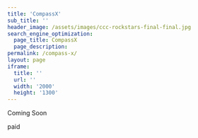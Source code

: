 ```yaml
---
title: 'CompassX'
sub_title: ''
header_image: /assets/images/ccc-rockstars-final-final.jpg
search_engine_optimization:
  page_title: CompassX
  page_description: 
permalink: /compass-x/
layout: page
iframe:
  title: ''
  url: ''
  width: '2000'
  height: '1300'
---
```

Coming Soon

<!--<div id="card-element"></div>-->

<form action="https://wt-bbb812ec6f1b786e8adf620306562f3c-0.run.webtask.io/stripe-payment?currency=USD&amount=500&description=CompassX" method="POST">
  <script
    src="https://checkout.stripe.com/checkout.js" class="stripe-button"
    data-key="pk_test_j1uzibEQwCYG287YFYHKvtiz"
    data-amount="500"
    data-name="Compass Community Collaborative School"
    data-description="CompassX"
    data-zip-code="true"
    data-image="https://stripe.com/img/documentation/checkout/marketplace.png"
    data-locale="auto"
    data-allow-remember-me="false">
  </script>
</form>
<script src="https://js.stripe.com/v3/"></script>

<script>
function queryString() {
  var queryString = window.location.search;
  var varArray = queryString.split("&");
  for (var i = 0; i < varArray.length; i++) {
    var param = varArray[i].split("=");
    return param[1];
  }
};

//if ($('body').hasClass("contact")) {
  if (queryString() == "true") {
    $('#contact-message').show();
    console.log("show");
  } else {
    $('#contact-message').hide();
    console.log("hide");
  }
//};

</script>
<div id="contact-message">paid</div>




<!--<form  -->
<!--  method="POST"-->
<!--  action="https://wt-bbb812ec6f1b786e8adf620306562f3c-0.run.webtask.io/test">-->
<!--  <script-->
<!--    src="https://checkout.stripe.com/checkout.js"-->
<!--    class="stripe-button"-->
<!--    data-key="pk_test_j1uzibEQwCYG287YFYHKvtiz"-->
<!--    and-other-stuff>-->
<!--  </script>-->
<!--</form>-->


<!--<form action="https://wt-bbb812ec6f1b786e8adf620306562f3c-0.run.webtask.io/test" method="POST">-->
<!--  <script-->
<!--    src="https://checkout.stripe.com/checkout.js" class="stripe-button"-->
<!--    data-key="pk_test_j1uzibEQwCYG287YFYHKvtiz"-->
<!--    data-name="Compass School"-->
<!--    data-description="CompassX"-->
<!--    data-amount="199"-->
<!--    data-locale="auto"-->
<!--    data-panel-label="Pay for CompassX"-->
<!--    data-label="Pay for CompassX"-->
<!--    data-allow-remember-me="false">-->
<!--  </script>-->
<!--</form>-->




<!--<button class="pay">Pay</button>-->

<!--<script src="https://checkout.stripe.com/checkout.js">-->
<!--<script>-->
<!--    var handler = StripeCheckout.configure({-->
<!--      key: window.pk_live_nl5PAwGu1qrf1GvfBwUgI6iR,-->
<!--      image: 'https://yourlogo.png',-->
<!--      locale: 'auto',-->
<!--      token: function(token) {-->
<!--        $('.pay').prop("disabled", true);-->
<!--        $('.pay').text('Paying...')-->
<!--        $.ajax({-->
<!--            url: 'https://wt-bbb812ec6f1b786e8adf620306562f3c-0.run.webtask.io/test',-->
<!--            type: 'POST',-->
<!--            data: {-->
<!--              stripeToken: token.id-->
<!--            }-->
<!--        }).then(function(stripeCustomer) {-->
<!--          console.log('success');-->
<!--        }).fail(function(e) {-->
<!--          $('.pay').text('Buy');-->
<!--          alert('There was an error processing the payment. Please try again.')-->
<!--        });-->
<!--      }-->
<!--    });-->
    
<!--    $(function() {-->
<!--      $('.pay').on('click', function(e) {-->
<!--        e.preventDefault();-->
<!--        handler.open({-->
<!--          name: 'Title',-->
<!--          description: 'My Subscription',-->
<!--          panelLabel: "Subscribe",-->
<!--          amount: 900, -->
<!--          email: 'default_email_if_you_have_it',-->
<!--          allowRememberMe: false-->
<!--        });-->
<!--      });-->
<!--    });-->
    

<!--    $(window).on('popstate', function() {-->
<!--      handler.close();-->
<!--    });-->
<!--</script>-->





<script>
// var stripe = Stripe('pk_live_nl5PAwGu1qrf1GvfBwUgI6iR');

// var elements = stripe.elements();

// var card = elements.create('card');

// card.mount('#card-element');

</script>